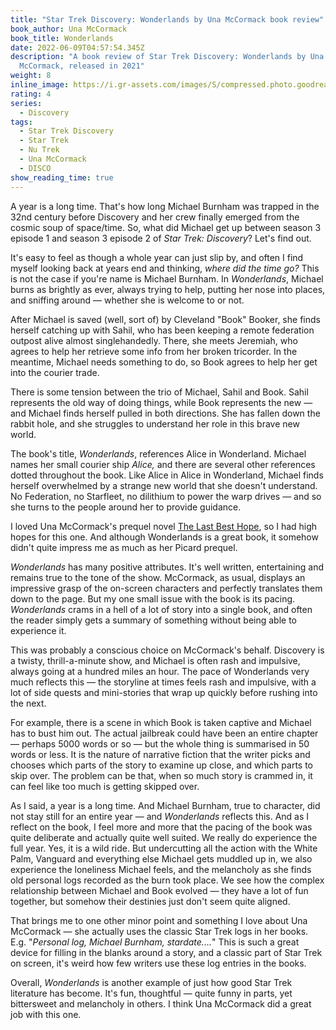 ```yaml
---
title: "Star Trek Discovery: Wonderlands by Una McCormack book review"
book_author: Una McCormack
book_title: Wonderlands
date: 2022-06-09T04:57:54.345Z
description: "A book review of Star Trek Discovery: Wonderlands by Una
  McCormack, released in 2021"
weight: 8
inline_image: https://i.gr-assets.com/images/S/compressed.photo.goodreads.com/books/1616732391l/57530361._SY475_.jpg
rating: 4
series:
  - Discovery
tags:
  - Star Trek Discovery
  - Star Trek
  - Nu Trek
  - Una McCormack
  - DISCO
show_reading_time: true
---
```

A year is a long time. That's how long Michael Burnham was trapped in the 32nd century before Discovery and her crew finally emerged from the cosmic soup of space/time. So, what did Michael get up between season 3 episode 1 and season 3 episode 2 of *Star Trek: Discovery*? Let's find out. 

<!--more-->

It's easy to feel as though a whole year can just slip by, and often I find myself looking back at years end and thinking, *where did the time go?* This is not the case if you're name is Michael Burnham. In *Wonderlands*, Michael burns as brightly as ever, always trying to help, putting her nose into places, and sniffing around — whether she is welcome to or not.

After Michael is saved (well, sort of) by Cleveland "Book" Booker, she finds herself catching up with Sahil, who has been keeping a remote federation outpost alive almost singlehandedly. There, she meets Jeremiah, who agrees to help her retrieve some info from her broken tricorder. In the meantime, Michael needs something to do, so Book agrees to help her get into the courier trade.

There is some tension between the trio of Michael, Sahil and Book. Sahil represents the old way of doing things, while Book represents the new — and Michael finds herself pulled in both directions. She has fallen down the rabbit hole, and she struggles to understand her role in this brave new world.

The book's title, *Wonderlands*, references Alice in Wonderland. Michael names her small courier ship *Alice,* and there are several other references dotted throughout the book. Like Alice in Alice in Wonderland, Michael finds herself overwhelmed by a strange new world that she doesn't understand. No Federation, no Starfleet, no dilithium to power the warp drives — and so she turns to the people around her to provide guidance. 

I loved Una McCormack's prequel novel [The Last Best Hope](https://scifibooks.club/reviews/star-trek-picard-the-last-best-hope-book-review/), so I had high hopes for this one. And although Wonderlands is a great book, it somehow didn't quite impress me as much as her Picard prequel. 

*Wonderlands* has many positive attributes. It's well written, entertaining and remains true to the tone of the show. McCormack, as usual, displays an impressive grasp of the on-screen characters and perfectly translates them down to the page. But my one small issue with the book is its pacing. *Wonderlands* crams in a hell of a lot of story into a single book, and often the reader simply gets a summary of something without being able to experience it. 

This was probably a conscious choice on McCormack's behalf. Discovery is a twisty, thrill-a-minute show, and Michael is often rash and impulsive, always going at a hundred miles an hour. The pace of Wonderlands very much reflects this — the storyline at times feels rash and impulsive, with a lot of side quests and mini-stories that wrap up quickly before rushing into the next.

For example, there is a scene in which Book is taken captive and Michael has to bust him out. The actual jailbreak could have been an entire chapter — perhaps 5000 words or so — but the whole thing is summarised in 50 words or less. It is the nature of narrative fiction that the writer picks and chooses which parts of the story to examine up close, and which parts to skip over. The problem can be that, when so much story is crammed in, it can feel like too much is getting skipped over.

As I said, a year is a long time. And Michael Burnham, true to character, did not stay still for an entire year — and *Wonderlands* reflects this. And as I reflect on the book, I feel more and more that the pacing of the book was quite deliberate and actually quite well suited. We really do experience the full year. Yes, it is a wild ride. But undercutting all the action with the White Palm, Vanguard and everything else Michael gets muddled up in, we also experience the loneliness Michael feels, and the melancholy as she finds old personal logs recorded as the burn took place. We see how the complex relationship between Michael and Book evolved — they have a lot of fun together, but somehow their destinies just don't seem quite aligned. 

That brings me to one other minor point and something I love about Una McCormack — she actually uses the classic Star Trek logs in her books. E.g. "*Personal log, Michael Burnham, stardate....*" This is such a great device for filling in the blanks around a story, and a classic part of Star Trek on screen, it's weird how few writers use these log entries in the books.

Overall, *Wonderlands* is another example of just how good Star Trek literature has become. It's fun, thoughtful — quite funny in parts, yet bittersweet and melancholy in others. I think Una McCormack did a great job with this one.